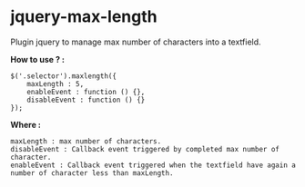 jquery-max-length
=================

Plugin jquery to manage max number of characters into a textfield.


<b>How to use ? :</b>

    $('.selector').maxlength({
        maxLength : 5,
        enableEvent : function () {},
        disableEvent : function () {}
    });

<b>Where : </b>

    maxLength : max number of characters.
    disableEvent : Callback event triggered by completed max number of character.
    enableEvent : Callback event triggered when the textfield have again a number of character less than maxLength.

